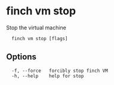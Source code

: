 # finch vm stop

Stop the virtual machine

```text
  finch vm stop [flags]
```

## Options

```text
  -f, --force   forcibly stop finch VM
  -h, --help    help for stop
```
